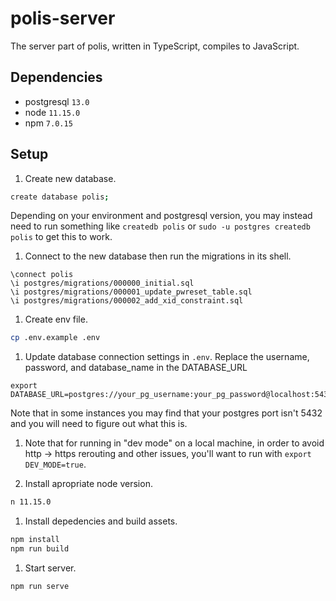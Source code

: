 # polis-server

The server part of polis, written in TypeScript, compiles to JavaScript.

## Dependencies

* postgresql `13.0`
* node `11.15.0`
* npm `7.0.15`

## Setup

1. Create new database.

```sh
create database polis;
```

Depending on your environment and postgresql version, you may instead need to
run something like `createdb polis` or `sudo -u postgres createdb polis` to get
this to work.

1. Connect to the new database then run the migrations in its shell.

```
\connect polis
\i postgres/migrations/000000_initial.sql
\i postgres/migrations/000001_update_pwreset_table.sql
\i postgres/migrations/000002_add_xid_constraint.sql
```

1. Create env file.

```sh
cp .env.example .env
```

1. Update database connection settings in `.env`. Replace the username,
password, and database_name in the DATABASE_URL

```
export DATABASE_URL=postgres://your_pg_username:your_pg_password@localhost:5432/your_pg_database_name
```

Note that in some instances you may find that your postgres port isn't 5432 and
you will need to figure out what this is.

1. Note that for running in "dev mode" on a local machine, in order to avoid
http -> https rerouting and other issues, you'll want to run with
`export DEV_MODE=true`.

1. Install apropriate node version.

```sh
n 11.15.0
```

1. Install depedencies and build assets.

```sh
npm install
npm run build
```

1. Start server.

```sh
npm run serve
```

